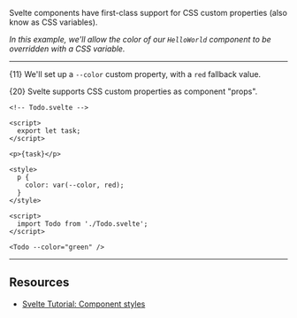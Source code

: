 Svelte components have first-class support for CSS custom properties (also know as CSS variables).

*In this example, we'll allow the color of our `HelloWorld` component to be overridden with a CSS variable.*

---

{11} We'll set up a `--color` custom property, with a `red` fallback value.

{20} Svelte supports CSS custom properties as component "props".

```svelte
<!-- Todo.svelte -->

<script>
  export let task;
</script>

<p>{task}</p>

<style>
  p {
    color: var(--color, red);
  }
</style>
```

```svelte
<script>
  import Todo from './Todo.svelte';
</script>

<Todo --color="green" />
```

---

## Resources

- [Svelte Tutorial: Component styles](https://learn.svelte.dev/tutorial/component-styles)
